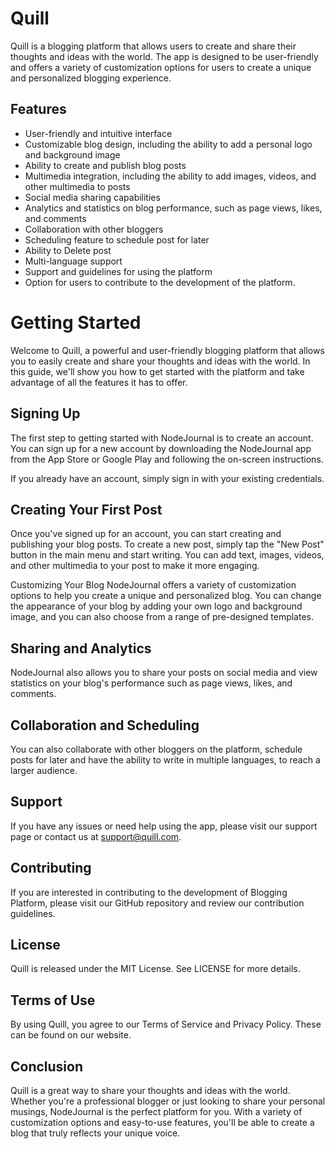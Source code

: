 # Quill

Quill is a blogging platform that allows users to create and share their thoughts and ideas with the world. The app is designed to be user-friendly and offers a variety of customization options for users to create a unique and personalized blogging experience.

## Features
- User-friendly and intuitive interface
- Customizable blog design, including the ability to add a personal logo and background image
- Ability to create and publish blog posts
- Multimedia integration, including the ability to add images, videos, and other multimedia to posts
- Social media sharing capabilities
- Analytics and statistics on blog performance, such as page views, likes, and comments
- Collaboration with other bloggers
- Scheduling feature to schedule post for later
- Ability to Delete post
- Multi-language support
- Support and guidelines for using the platform
- Option for users to contribute to the development of the platform.

# Getting Started

Welcome to Quill, a powerful and user-friendly blogging platform that allows you to easily create and share your thoughts and ideas with the world. In this guide, we'll show you how to get started with the platform and take advantage of all the features it has to offer.

## Signing Up

The first step to getting started with NodeJournal is to create an account. You can sign up for a new account by downloading the NodeJournal app from the App Store or Google Play and following the on-screen instructions.

If you already have an account, simply sign in with your existing credentials.

## Creating Your First Post

Once you've signed up for an account, you can start creating and publishing your blog posts. To create a new post, simply tap the "New Post" button in the main menu and start writing. You can add text, images, videos, and other multimedia to your post to make it more engaging.

Customizing Your Blog
NodeJournal offers a variety of customization options to help you create a unique and personalized blog. You can change the appearance of your blog by adding your own logo and background image, and you can also choose from a range of pre-designed templates.

## Sharing and Analytics

NodeJournal also allows you to share your posts on social media and view statistics on your blog's performance such as page views, likes, and comments.

## Collaboration and Scheduling

You can also collaborate with other bloggers on the platform, schedule posts for later and have the ability to write in multiple languages, to reach a larger audience.

## Support

If you have any issues or need help using the app, please visit our support page or contact us at support@quill.com.

## Contributing

If you are interested in contributing to the development of Blogging Platform, please visit our GitHub repository and review our contribution guidelines.

## License
Quill is released under the MIT License. See LICENSE for more details.

## Terms of Use

By using Quill, you agree to our Terms of Service and Privacy Policy. These can be found on our website.

## Conclusion

Quill is a great way to share your thoughts and ideas with the world. Whether you're a professional blogger or just looking to share your personal musings, NodeJournal is the perfect platform for you. With a variety of customization options and easy-to-use features, you'll be able to create a blog that truly reflects your unique voice.
